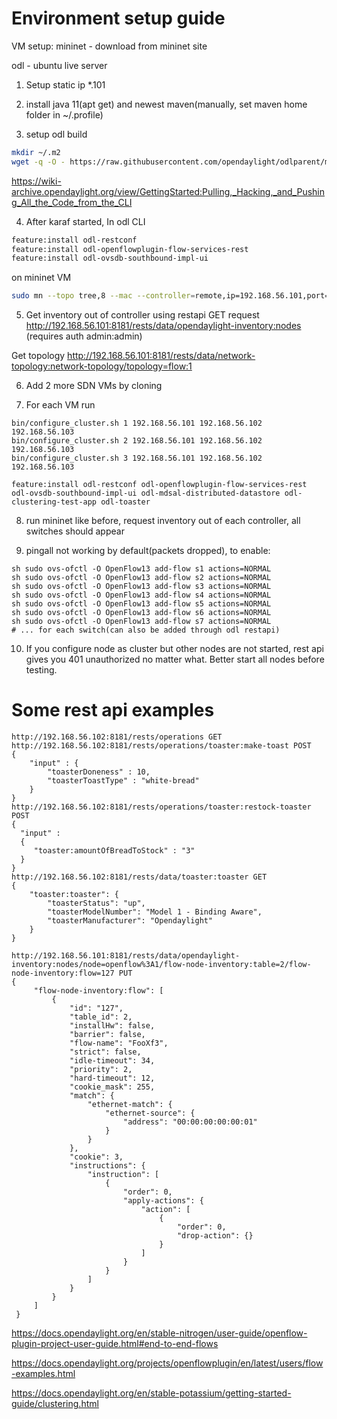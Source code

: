 # Environment setup guide
VM setup:
mininet - download from mininet site

odl - ubuntu live server

1) Setup static ip *.101

2) install java 11(apt get) and newest maven(manually, set maven home folder in ~/.profile)

3) setup odl build
```bash
mkdir ~/.m2
wget -q -O - https://raw.githubusercontent.com/opendaylight/odlparent/master/settings.xml > ~/.m2/settings.xml
```
https://wiki-archive.opendaylight.org/view/GettingStarted:Pulling,_Hacking,_and_Pushing_All_the_Code_from_the_CLI

4) After karaf started,
In odl CLI
```bash
feature:install odl-restconf
feature:install odl-openflowplugin-flow-services-rest
feature:install odl-ovsdb-southbound-impl-ui
```

on mininet VM
```bash
sudo mn --topo tree,8 --mac --controller=remote,ip=192.168.56.101,port=6633 --switch ovsk,protocols=OpenFlow13
```

5) Get inventory out of controller using restapi GET request http://192.168.56.101:8181/rests/data/opendaylight-inventory:nodes (requires auth admin:admin)

Get topology http://192.168.56.101:8181/rests/data/network-topology:network-topology/topology=flow:1

6) Add 2 more SDN VMs by cloning

7) For each VM run
```
bin/configure_cluster.sh 1 192.168.56.101 192.168.56.102 192.168.56.103
bin/configure_cluster.sh 2 192.168.56.101 192.168.56.102 192.168.56.103
bin/configure_cluster.sh 3 192.168.56.101 192.168.56.102 192.168.56.103

feature:install odl-restconf odl-openflowplugin-flow-services-rest odl-ovsdb-southbound-impl-ui odl-mdsal-distributed-datastore odl-clustering-test-app odl-toaster
```

8) run mininet like before, request inventory out of each controller, all switches should appear

9) pingall not working by default(packets dropped), to enable:
```
sh sudo ovs-ofctl -O OpenFlow13 add-flow s1 actions=NORMAL
sh sudo ovs-ofctl -O OpenFlow13 add-flow s2 actions=NORMAL
sh sudo ovs-ofctl -O OpenFlow13 add-flow s3 actions=NORMAL
sh sudo ovs-ofctl -O OpenFlow13 add-flow s4 actions=NORMAL
sh sudo ovs-ofctl -O OpenFlow13 add-flow s5 actions=NORMAL
sh sudo ovs-ofctl -O OpenFlow13 add-flow s6 actions=NORMAL
sh sudo ovs-ofctl -O OpenFlow13 add-flow s7 actions=NORMAL
# ... for each switch(can also be added through odl restapi)
```
10) If you configure node as cluster but other nodes are not started, rest api gives you 401 unauthorized no matter what. Better start all nodes before testing.

# Some rest api examples
```
http://192.168.56.102:8181/rests/operations GET
http://192.168.56.102:8181/rests/operations/toaster:make-toast POST
{
    "input" : {
        "toasterDoneness" : 10,
        "toasterToastType" : "white-bread"
    }
}
http://192.168.56.102:8181/rests/operations/toaster:restock-toaster POST
{
  "input" :
  {
     "toaster:amountOfBreadToStock" : "3"
  }
}
http://192.168.56.102:8181/rests/data/toaster:toaster GET
{
    "toaster:toaster": {
        "toasterStatus": "up",
        "toasterModelNumber": "Model 1 - Binding Aware",
        "toasterManufacturer": "Opendaylight"
    }
}

http://192.168.56.101:8181/rests/data/opendaylight-inventory:nodes/node=openflow%3A1/flow-node-inventory:table=2/flow-node-inventory:flow=127 PUT
{
     "flow-node-inventory:flow": [
         {
             "id": "127",
             "table_id": 2,
             "installHw": false,
             "barrier": false,
             "flow-name": "FooXf3",
             "strict": false,
             "idle-timeout": 34,
             "priority": 2,
             "hard-timeout": 12,
             "cookie_mask": 255,
             "match": {
                 "ethernet-match": {
                     "ethernet-source": {
                         "address": "00:00:00:00:00:01"
                     }
                 }
             },
             "cookie": 3,
             "instructions": {
                 "instruction": [
                     {
                         "order": 0,
                         "apply-actions": {
                             "action": [
                                 {
                                     "order": 0,
                                     "drop-action": {}
                                 }
                             ]
                         }
                     }
                 ]
             }
         }
     ]
 }
 ```
https://docs.opendaylight.org/en/stable-nitrogen/user-guide/openflow-plugin-project-user-guide.html#end-to-end-flows

https://docs.opendaylight.org/projects/openflowplugin/en/latest/users/flow-examples.html

https://docs.opendaylight.org/en/stable-potassium/getting-started-guide/clustering.html